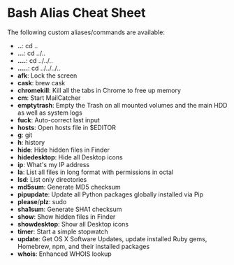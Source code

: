# Bash Alias Cheat Sheet

The following custom aliases/commands are available:

* __..__: cd ..
* __...__: cd ../..
* __....__: cd ../../..
* __.....__: cd ../../../..
* __afk__: Lock the screen
* __cask__: brew cask
* __chromekill__: Kill all the tabs in Chrome to free up memory
* __cm__: Start MailCatcher
* __emptytrash__: Empty the Trash on all mounted volumes and the main HDD as well as system logs
* __fuck__: Auto-correct last input
* __hosts__: Open hosts file in $EDITOR
* __g__: git
* __h__: history
* __hide__: Hide hidden files in Finder
* __hidedesktop__: Hide all Desktop icons
* __ip__: What's my IP address
* __la__: List all files in long format with permissions in octal
* __lsd__: List only directories
* __md5sum__: Generate MD5 checksum
* __pipupdate__: Update all Python packages globally installed via Pip
* __please__/__plz__: sudo
* __sha1sum__: Generate SHA1 checksum
* __show__: Show hidden files in Finder
* __showdesktop__: Show all Desktop icons
* __timer__: Start a simple stopwatch
* __update__: Get OS X Software Updates, update installed Ruby gems, Homebrew, npm, and their installed packages
* __whois__: Enhanced WHOIS lookup
